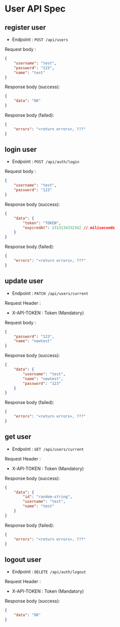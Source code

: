 # User API Spec

## register user

-   Endpoint : `POST /api/users`

Request body :

```json
{
    "username": "test",
    "password": "123",
    "name": "test"
}
```

Response body (success):

```json
{
    "data": "OK"
}
```

Response body (failed):

```json
{
    "errors": "<return errors>, ???"
}
```

## login user

-   Endpoint : `POST /api/auth/login`

Request body :

```json
{
    "username": "test",
    "password": "123"
}
```

Response body (success):

```json
{
    "data": {
        "token": "TOKEN",
        "expiredAt": 2313134332342 // miliseconds
    }
}
```

Response body (failed):

```json
{
    "errors": "<return errors>, ???"
}
```

## update user

-   Endpoint : `PATCH /api/users/current`

Request Header :

-   X-API-TOKEN : Token (Mandatory)

Request body :

```json
{
    "password": "123",
    "name": "newtest"
}
```

Response body (success):

```json
{
    "data": {
        "username": "test",
        "name": "newtest",
        "password": "123"
    }
}
```

Response body (failed):

```json
{
    "errors": "<return errors>, ???"
}
```

## get user

-   Endpoint : `GET /api/users/current`

Request Header :

-   X-API-TOKEN : Token (Mandatory)

Response body (success):

```json
{
    "data": {
        "id": "random-string",
        "username": "test",
        "name": "test"
    }
}
```

Response body (failed):

```json
{
    "errors": "<return errors>, ???"
}
```

## logout user

-   Endpoint : `DELETE /api/auth/logout`

Request Header :

-   X-API-TOKEN : Token (Mandatory)

Response body (success):

```json
{
    "data": "OK"
}
```
